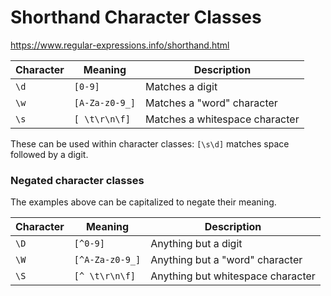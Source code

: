 # Shorthand Character Classes

https://www.regular-expressions.info/shorthand.html


| Character | Meaning         | Description                    |
|-----------|-----------------|--------------------------------|
| `\d`      | `[0-9]`         | Matches a digit                |
| `\w`      | `[A-Za-z0-9_]`  | Matches a "word" character     |
| `\s`      | `[ \t\r\n\f]`   | Matches a whitespace character |

These can be used within character classes:
`[\s\d]` matches space followed by a digit.

### Negated character classes

The examples above can be capitalized to negate their meaning.

| Character | Meaning          | Description                       |
|-----------|------------------|-----------------------------------|
| `\D`      | `[^0-9]`         | Anything but a digit              |
| `\W`      | `[^A-Za-z0-9_]`  | Anything but a "word" character   |
| `\S`      | `[^ \t\r\n\f]`   | Anything but whitespace character |
